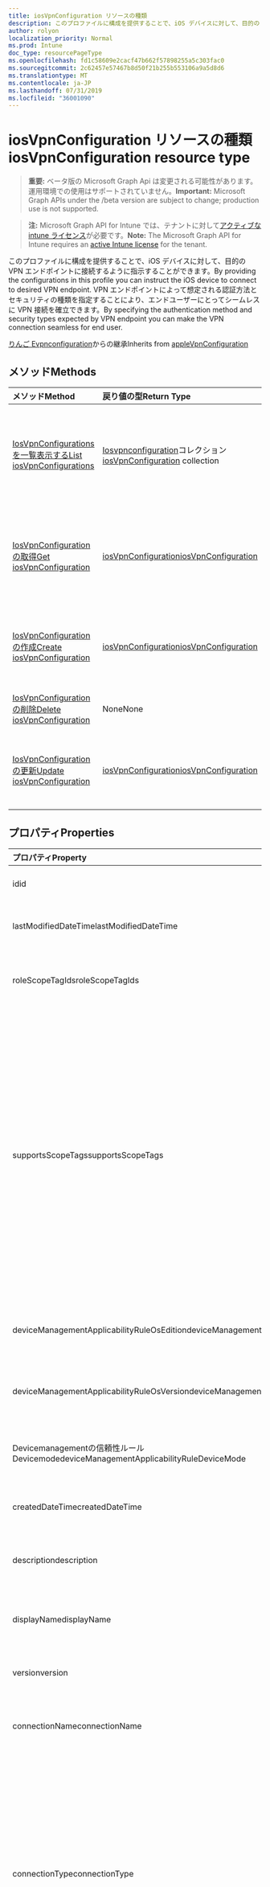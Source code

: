 ```yaml
---
title: iosVpnConfiguration リソースの種類
description: このプロファイルに構成を提供することで、iOS デバイスに対して、目的の VPN エンドポイントに接続するように指示することができます。 VPN エンドポイントによって想定される認証方法とセキュリティの種類を指定することにより、エンドユーザーにとってシームレスに VPN 接続を確立できます。
author: rolyon
localization_priority: Normal
ms.prod: Intune
doc_type: resourcePageType
ms.openlocfilehash: fd1c58609e2cacf47b662f57898255a5c303fac0
ms.sourcegitcommit: 2c62457e57467b8d50f21b255b553106a9a5d8d6
ms.translationtype: MT
ms.contentlocale: ja-JP
ms.lasthandoff: 07/31/2019
ms.locfileid: "36001090"
---
```

# <a name="iosvpnconfiguration-resource-type"></a><span data-ttu-id="77fd0-104">iosVpnConfiguration リソースの種類</span><span class="sxs-lookup"><span data-stu-id="77fd0-104">iosVpnConfiguration resource type</span></span>

> <span data-ttu-id="77fd0-105">**重要:** ベータ版の Microsoft Graph Api は変更される可能性があります。運用環境での使用はサポートされていません。</span><span class="sxs-lookup"><span data-stu-id="77fd0-105">**Important:** Microsoft Graph APIs under the /beta version are subject to change; production use is not supported.</span></span>

> <span data-ttu-id="77fd0-106">**注:** Microsoft Graph API for Intune では、テナントに対して[アクティブな intune ライセンス](https://go.microsoft.com/fwlink/?linkid=839381)が必要です。</span><span class="sxs-lookup"><span data-stu-id="77fd0-106">**Note:** The Microsoft Graph API for Intune requires an [active Intune license](https://go.microsoft.com/fwlink/?linkid=839381) for the tenant.</span></span>

<span data-ttu-id="77fd0-107">このプロファイルに構成を提供することで、iOS デバイスに対して、目的の VPN エンドポイントに接続するように指示することができます。</span><span class="sxs-lookup"><span data-stu-id="77fd0-107">By providing the configurations in this profile you can instruct the iOS device to connect to desired VPN endpoint.</span></span> <span data-ttu-id="77fd0-108">VPN エンドポイントによって想定される認証方法とセキュリティの種類を指定することにより、エンドユーザーにとってシームレスに VPN 接続を確立できます。</span><span class="sxs-lookup"><span data-stu-id="77fd0-108">By specifying the authentication method and security types expected by VPN endpoint you can make the VPN connection seamless for end user.</span></span>


<span data-ttu-id="77fd0-109">[りんご Evpnconfiguration](../resources/intune-deviceconfig-applevpnconfiguration.md)からの継承</span><span class="sxs-lookup"><span data-stu-id="77fd0-109">Inherits from [appleVpnConfiguration](../resources/intune-deviceconfig-applevpnconfiguration.md)</span></span>

## <a name="methods"></a><span data-ttu-id="77fd0-110">メソッド</span><span class="sxs-lookup"><span data-stu-id="77fd0-110">Methods</span></span>
|<span data-ttu-id="77fd0-111">メソッド</span><span class="sxs-lookup"><span data-stu-id="77fd0-111">Method</span></span>|<span data-ttu-id="77fd0-112">戻り値の型</span><span class="sxs-lookup"><span data-stu-id="77fd0-112">Return Type</span></span>|<span data-ttu-id="77fd0-113">説明</span><span class="sxs-lookup"><span data-stu-id="77fd0-113">Description</span></span>|
|:---|:---|:---|
|[<span data-ttu-id="77fd0-114">IosVpnConfigurations を一覧表示する</span><span class="sxs-lookup"><span data-stu-id="77fd0-114">List iosVpnConfigurations</span></span>](../api/intune-deviceconfig-iosvpnconfiguration-list.md)|<span data-ttu-id="77fd0-115">[Iosvpnconfiguration](../resources/intune-deviceconfig-iosvpnconfiguration.md)コレクション</span><span class="sxs-lookup"><span data-stu-id="77fd0-115">[iosVpnConfiguration](../resources/intune-deviceconfig-iosvpnconfiguration.md) collection</span></span>|<span data-ttu-id="77fd0-116">[Iosvpnconfiguration](../resources/intune-deviceconfig-iosvpnconfiguration.md)オブジェクトのプロパティとリレーションシップをリストします。</span><span class="sxs-lookup"><span data-stu-id="77fd0-116">List properties and relationships of the [iosVpnConfiguration](../resources/intune-deviceconfig-iosvpnconfiguration.md) objects.</span></span>|
|[<span data-ttu-id="77fd0-117">IosVpnConfiguration の取得</span><span class="sxs-lookup"><span data-stu-id="77fd0-117">Get iosVpnConfiguration</span></span>](../api/intune-deviceconfig-iosvpnconfiguration-get.md)|[<span data-ttu-id="77fd0-118">iosVpnConfiguration</span><span class="sxs-lookup"><span data-stu-id="77fd0-118">iosVpnConfiguration</span></span>](../resources/intune-deviceconfig-iosvpnconfiguration.md)|<span data-ttu-id="77fd0-119">[Iosvpnconfiguration](../resources/intune-deviceconfig-iosvpnconfiguration.md)オブジェクトのプロパティとリレーションシップを読み取ります。</span><span class="sxs-lookup"><span data-stu-id="77fd0-119">Read properties and relationships of the [iosVpnConfiguration](../resources/intune-deviceconfig-iosvpnconfiguration.md) object.</span></span>|
|[<span data-ttu-id="77fd0-120">IosVpnConfiguration の作成</span><span class="sxs-lookup"><span data-stu-id="77fd0-120">Create iosVpnConfiguration</span></span>](../api/intune-deviceconfig-iosvpnconfiguration-create.md)|[<span data-ttu-id="77fd0-121">iosVpnConfiguration</span><span class="sxs-lookup"><span data-stu-id="77fd0-121">iosVpnConfiguration</span></span>](../resources/intune-deviceconfig-iosvpnconfiguration.md)|<span data-ttu-id="77fd0-122">新しい[Iosvpnconfiguration](../resources/intune-deviceconfig-iosvpnconfiguration.md)オブジェクトを作成します。</span><span class="sxs-lookup"><span data-stu-id="77fd0-122">Create a new [iosVpnConfiguration](../resources/intune-deviceconfig-iosvpnconfiguration.md) object.</span></span>|
|[<span data-ttu-id="77fd0-123">IosVpnConfiguration の削除</span><span class="sxs-lookup"><span data-stu-id="77fd0-123">Delete iosVpnConfiguration</span></span>](../api/intune-deviceconfig-iosvpnconfiguration-delete.md)|<span data-ttu-id="77fd0-124">None</span><span class="sxs-lookup"><span data-stu-id="77fd0-124">None</span></span>|<span data-ttu-id="77fd0-125">[Iosvpnconfiguration](../resources/intune-deviceconfig-iosvpnconfiguration.md)を削除します。</span><span class="sxs-lookup"><span data-stu-id="77fd0-125">Deletes a [iosVpnConfiguration](../resources/intune-deviceconfig-iosvpnconfiguration.md).</span></span>|
|[<span data-ttu-id="77fd0-126">IosVpnConfiguration の更新</span><span class="sxs-lookup"><span data-stu-id="77fd0-126">Update iosVpnConfiguration</span></span>](../api/intune-deviceconfig-iosvpnconfiguration-update.md)|[<span data-ttu-id="77fd0-127">iosVpnConfiguration</span><span class="sxs-lookup"><span data-stu-id="77fd0-127">iosVpnConfiguration</span></span>](../resources/intune-deviceconfig-iosvpnconfiguration.md)|<span data-ttu-id="77fd0-128">[Iosvpnconfiguration](../resources/intune-deviceconfig-iosvpnconfiguration.md)オブジェクトのプロパティを更新します。</span><span class="sxs-lookup"><span data-stu-id="77fd0-128">Update the properties of a [iosVpnConfiguration](../resources/intune-deviceconfig-iosvpnconfiguration.md) object.</span></span>|

## <a name="properties"></a><span data-ttu-id="77fd0-129">プロパティ</span><span class="sxs-lookup"><span data-stu-id="77fd0-129">Properties</span></span>
|<span data-ttu-id="77fd0-130">プロパティ</span><span class="sxs-lookup"><span data-stu-id="77fd0-130">Property</span></span>|<span data-ttu-id="77fd0-131">型</span><span class="sxs-lookup"><span data-stu-id="77fd0-131">Type</span></span>|<span data-ttu-id="77fd0-132">説明</span><span class="sxs-lookup"><span data-stu-id="77fd0-132">Description</span></span>|
|:---|:---|:---|
|<span data-ttu-id="77fd0-133">id</span><span class="sxs-lookup"><span data-stu-id="77fd0-133">id</span></span>|<span data-ttu-id="77fd0-134">文字列</span><span class="sxs-lookup"><span data-stu-id="77fd0-134">String</span></span>|<span data-ttu-id="77fd0-135">エンティティのキー。</span><span class="sxs-lookup"><span data-stu-id="77fd0-135">Key of the entity.</span></span> <span data-ttu-id="77fd0-136">[deviceConfiguration](../resources/intune-deviceconfig-deviceconfiguration.md) から継承します</span><span class="sxs-lookup"><span data-stu-id="77fd0-136">Inherited from [deviceConfiguration](../resources/intune-deviceconfig-deviceconfiguration.md)</span></span>|
|<span data-ttu-id="77fd0-137">lastModifiedDateTime</span><span class="sxs-lookup"><span data-stu-id="77fd0-137">lastModifiedDateTime</span></span>|<span data-ttu-id="77fd0-138">DateTimeOffset</span><span class="sxs-lookup"><span data-stu-id="77fd0-138">DateTimeOffset</span></span>|<span data-ttu-id="77fd0-139">オブジェクトの最終更新の DateTime。</span><span class="sxs-lookup"><span data-stu-id="77fd0-139">DateTime the object was last modified.</span></span> <span data-ttu-id="77fd0-140">[deviceConfiguration](../resources/intune-deviceconfig-deviceconfiguration.md) から継承します</span><span class="sxs-lookup"><span data-stu-id="77fd0-140">Inherited from [deviceConfiguration](../resources/intune-deviceconfig-deviceconfiguration.md)</span></span>|
|<span data-ttu-id="77fd0-141">roleScopeTagIds</span><span class="sxs-lookup"><span data-stu-id="77fd0-141">roleScopeTagIds</span></span>|<span data-ttu-id="77fd0-142">文字列コレクション</span><span class="sxs-lookup"><span data-stu-id="77fd0-142">String collection</span></span>|<span data-ttu-id="77fd0-143">このエンティティインスタンスの範囲タグのリスト。</span><span class="sxs-lookup"><span data-stu-id="77fd0-143">List of Scope Tags for this Entity instance.</span></span> <span data-ttu-id="77fd0-144">[deviceConfiguration](../resources/intune-deviceconfig-deviceconfiguration.md) から継承します</span><span class="sxs-lookup"><span data-stu-id="77fd0-144">Inherited from [deviceConfiguration](../resources/intune-deviceconfig-deviceconfiguration.md)</span></span>|
|<span data-ttu-id="77fd0-145">supportsScopeTags</span><span class="sxs-lookup"><span data-stu-id="77fd0-145">supportsScopeTags</span></span>|<span data-ttu-id="77fd0-146">Boolean</span><span class="sxs-lookup"><span data-stu-id="77fd0-146">Boolean</span></span>|<span data-ttu-id="77fd0-147">基になるデバイス構成がスコープタグの割り当てをサポートしているかどうかを示します。</span><span class="sxs-lookup"><span data-stu-id="77fd0-147">Indicates whether or not the underlying Device Configuration supports the assignment of scope tags.</span></span> <span data-ttu-id="77fd0-148">この値が false である場合、ScopeTags プロパティへの割り当ては許可されません。エンティティは、スコープを持つユーザーには表示されません。</span><span class="sxs-lookup"><span data-stu-id="77fd0-148">Assigning to the ScopeTags property is not allowed when this value is false and entities will not be visible to scoped users.</span></span> <span data-ttu-id="77fd0-149">これは Silverlight で作成された従来のポリシーに対して実行され、Azure ポータルでポリシーを削除して再作成することによって解決できます。</span><span class="sxs-lookup"><span data-stu-id="77fd0-149">This occurs for Legacy policies created in Silverlight and can be resolved by deleting and recreating the policy in the Azure Portal.</span></span> <span data-ttu-id="77fd0-150">このプロパティに値を設定するには、 SetExtrusionDirection メソッドを適用します。</span><span class="sxs-lookup"><span data-stu-id="77fd0-150">This property is read-only.</span></span> <span data-ttu-id="77fd0-151">[deviceConfiguration](../resources/intune-deviceconfig-deviceconfiguration.md) から継承します</span><span class="sxs-lookup"><span data-stu-id="77fd0-151">Inherited from [deviceConfiguration](../resources/intune-deviceconfig-deviceconfiguration.md)</span></span>|
|<span data-ttu-id="77fd0-152">deviceManagementApplicabilityRuleOsEdition</span><span class="sxs-lookup"><span data-stu-id="77fd0-152">deviceManagementApplicabilityRuleOsEdition</span></span>|[<span data-ttu-id="77fd0-153">deviceManagementApplicabilityRuleOsEdition</span><span class="sxs-lookup"><span data-stu-id="77fd0-153">deviceManagementApplicabilityRuleOsEdition</span></span>](../resources/intune-deviceconfig-devicemanagementapplicabilityruleosedition.md)|<span data-ttu-id="77fd0-154">このポリシーの OS エディションの適用。</span><span class="sxs-lookup"><span data-stu-id="77fd0-154">The OS edition applicability for this Policy.</span></span> <span data-ttu-id="77fd0-155">[deviceConfiguration](../resources/intune-deviceconfig-deviceconfiguration.md) から継承します</span><span class="sxs-lookup"><span data-stu-id="77fd0-155">Inherited from [deviceConfiguration](../resources/intune-deviceconfig-deviceconfiguration.md)</span></span>|
|<span data-ttu-id="77fd0-156">deviceManagementApplicabilityRuleOsVersion</span><span class="sxs-lookup"><span data-stu-id="77fd0-156">deviceManagementApplicabilityRuleOsVersion</span></span>|[<span data-ttu-id="77fd0-157">deviceManagementApplicabilityRuleOsVersion</span><span class="sxs-lookup"><span data-stu-id="77fd0-157">deviceManagementApplicabilityRuleOsVersion</span></span>](../resources/intune-deviceconfig-devicemanagementapplicabilityruleosversion.md)|<span data-ttu-id="77fd0-158">このポリシーの OS バージョン適用ルール。</span><span class="sxs-lookup"><span data-stu-id="77fd0-158">The OS version applicability rule for this Policy.</span></span> <span data-ttu-id="77fd0-159">[deviceConfiguration](../resources/intune-deviceconfig-deviceconfiguration.md) から継承します</span><span class="sxs-lookup"><span data-stu-id="77fd0-159">Inherited from [deviceConfiguration](../resources/intune-deviceconfig-deviceconfiguration.md)</span></span>|
|<span data-ttu-id="77fd0-160">Devicemanagementの信頼性ルール Devicemode</span><span class="sxs-lookup"><span data-stu-id="77fd0-160">deviceManagementApplicabilityRuleDeviceMode</span></span>|[<span data-ttu-id="77fd0-161">Devicemanagementの信頼性ルール Devicemode</span><span class="sxs-lookup"><span data-stu-id="77fd0-161">deviceManagementApplicabilityRuleDeviceMode</span></span>](../resources/intune-deviceconfig-devicemanagementapplicabilityruledevicemode.md)|<span data-ttu-id="77fd0-162">このポリシーのデバイスモード適用ルール。</span><span class="sxs-lookup"><span data-stu-id="77fd0-162">The device mode applicability rule for this Policy.</span></span> <span data-ttu-id="77fd0-163">[deviceConfiguration](../resources/intune-deviceconfig-deviceconfiguration.md) から継承します</span><span class="sxs-lookup"><span data-stu-id="77fd0-163">Inherited from [deviceConfiguration](../resources/intune-deviceconfig-deviceconfiguration.md)</span></span>|
|<span data-ttu-id="77fd0-164">createdDateTime</span><span class="sxs-lookup"><span data-stu-id="77fd0-164">createdDateTime</span></span>|<span data-ttu-id="77fd0-165">DateTimeOffset</span><span class="sxs-lookup"><span data-stu-id="77fd0-165">DateTimeOffset</span></span>|<span data-ttu-id="77fd0-166">オブジェクトが作成された DateTime。</span><span class="sxs-lookup"><span data-stu-id="77fd0-166">DateTime the object was created.</span></span> <span data-ttu-id="77fd0-167">[deviceConfiguration](../resources/intune-deviceconfig-deviceconfiguration.md) から継承します</span><span class="sxs-lookup"><span data-stu-id="77fd0-167">Inherited from [deviceConfiguration](../resources/intune-deviceconfig-deviceconfiguration.md)</span></span>|
|<span data-ttu-id="77fd0-168">description</span><span class="sxs-lookup"><span data-stu-id="77fd0-168">description</span></span>|<span data-ttu-id="77fd0-169">String</span><span class="sxs-lookup"><span data-stu-id="77fd0-169">String</span></span>|<span data-ttu-id="77fd0-170">管理者が指定した、デバイス構成についての説明。</span><span class="sxs-lookup"><span data-stu-id="77fd0-170">Admin provided description of the Device Configuration.</span></span> <span data-ttu-id="77fd0-171">[deviceConfiguration](../resources/intune-deviceconfig-deviceconfiguration.md) から継承します</span><span class="sxs-lookup"><span data-stu-id="77fd0-171">Inherited from [deviceConfiguration](../resources/intune-deviceconfig-deviceconfiguration.md)</span></span>|
|<span data-ttu-id="77fd0-172">displayName</span><span class="sxs-lookup"><span data-stu-id="77fd0-172">displayName</span></span>|<span data-ttu-id="77fd0-173">String</span><span class="sxs-lookup"><span data-stu-id="77fd0-173">String</span></span>|<span data-ttu-id="77fd0-174">管理者が指定した、デバイス構成の名前。</span><span class="sxs-lookup"><span data-stu-id="77fd0-174">Admin provided name of the device configuration.</span></span> <span data-ttu-id="77fd0-175">[deviceConfiguration](../resources/intune-deviceconfig-deviceconfiguration.md) から継承します</span><span class="sxs-lookup"><span data-stu-id="77fd0-175">Inherited from [deviceConfiguration](../resources/intune-deviceconfig-deviceconfiguration.md)</span></span>|
|<span data-ttu-id="77fd0-176">version</span><span class="sxs-lookup"><span data-stu-id="77fd0-176">version</span></span>|<span data-ttu-id="77fd0-177">Int32</span><span class="sxs-lookup"><span data-stu-id="77fd0-177">Int32</span></span>|<span data-ttu-id="77fd0-178">デバイス構成のバージョン。</span><span class="sxs-lookup"><span data-stu-id="77fd0-178">Version of the device configuration.</span></span> <span data-ttu-id="77fd0-179">[deviceConfiguration](../resources/intune-deviceconfig-deviceconfiguration.md) から継承します</span><span class="sxs-lookup"><span data-stu-id="77fd0-179">Inherited from [deviceConfiguration](../resources/intune-deviceconfig-deviceconfiguration.md)</span></span>|
|<span data-ttu-id="77fd0-180">connectionName</span><span class="sxs-lookup"><span data-stu-id="77fd0-180">connectionName</span></span>|<span data-ttu-id="77fd0-181">String</span><span class="sxs-lookup"><span data-stu-id="77fd0-181">String</span></span>|<span data-ttu-id="77fd0-182">ユーザーに表示される接続名。</span><span class="sxs-lookup"><span data-stu-id="77fd0-182">Connection name displayed to the user.</span></span> <span data-ttu-id="77fd0-183">[りんご Evpnconfiguration](../resources/intune-deviceconfig-applevpnconfiguration.md)からの継承</span><span class="sxs-lookup"><span data-stu-id="77fd0-183">Inherited from [appleVpnConfiguration](../resources/intune-deviceconfig-applevpnconfiguration.md)</span></span>|
|<span data-ttu-id="77fd0-184">connectionType</span><span class="sxs-lookup"><span data-stu-id="77fd0-184">connectionType</span></span>|[<span data-ttu-id="77fd0-185">appleVpnConnectionType</span><span class="sxs-lookup"><span data-stu-id="77fd0-185">appleVpnConnectionType</span></span>](../resources/intune-deviceconfig-applevpnconnectiontype.md)|<span data-ttu-id="77fd0-186">接続の種類。</span><span class="sxs-lookup"><span data-stu-id="77fd0-186">Connection type.</span></span> <span data-ttu-id="77fd0-187">[[りんご Evpnconfiguration](../resources/intune-deviceconfig-applevpnconfiguration.md)から継承します。</span><span class="sxs-lookup"><span data-stu-id="77fd0-187">Inherited from [appleVpnConfiguration](../resources/intune-deviceconfig-applevpnconfiguration.md).</span></span> <span data-ttu-id="77fd0-188">可能な値は`ciscoAnyConnect`、 `pulseSecure`、 `f5EdgeClient` `dellSonicWallMobileConnect` `checkPointCapsuleVpn` `customVpn` `ciscoIPSec` `citrix` `ciscoAnyConnectV2` `ikEv2`、、 `paloAltoGlobalProtect`、、、、、、、、、、、、です。 `zscalerPrivateAccess` `f5Access2018` `citrixSso` `paloAltoGlobalProtectV2`</span><span class="sxs-lookup"><span data-stu-id="77fd0-188">Possible values are: `ciscoAnyConnect`, `pulseSecure`, `f5EdgeClient`, `dellSonicWallMobileConnect`, `checkPointCapsuleVpn`, `customVpn`, `ciscoIPSec`, `citrix`, `ciscoAnyConnectV2`, `paloAltoGlobalProtect`, `zscalerPrivateAccess`, `f5Access2018`, `citrixSso`, `paloAltoGlobalProtectV2`, `ikEv2`.</span></span>|
|<span data-ttu-id="77fd0-189">loginGroupOrDomain</span><span class="sxs-lookup"><span data-stu-id="77fd0-189">loginGroupOrDomain</span></span>|<span data-ttu-id="77fd0-190">String</span><span class="sxs-lookup"><span data-stu-id="77fd0-190">String</span></span>|<span data-ttu-id="77fd0-191">接続の種類が Dell SonicWALL Mobile Connection に設定されている場合のログイングループまたはドメイン。</span><span class="sxs-lookup"><span data-stu-id="77fd0-191">Login group or domain when connection type is set to Dell SonicWALL Mobile Connection.</span></span> <span data-ttu-id="77fd0-192">[りんご Evpnconfiguration](../resources/intune-deviceconfig-applevpnconfiguration.md)からの継承</span><span class="sxs-lookup"><span data-stu-id="77fd0-192">Inherited from [appleVpnConfiguration](../resources/intune-deviceconfig-applevpnconfiguration.md)</span></span>|
|<span data-ttu-id="77fd0-193">role</span><span class="sxs-lookup"><span data-stu-id="77fd0-193">role</span></span>|<span data-ttu-id="77fd0-194">String</span><span class="sxs-lookup"><span data-stu-id="77fd0-194">String</span></span>|<span data-ttu-id="77fd0-195">接続の種類がパルス Secure に設定されている場合の役割。</span><span class="sxs-lookup"><span data-stu-id="77fd0-195">Role when connection type is set to Pulse Secure.</span></span> <span data-ttu-id="77fd0-196">[りんご Evpnconfiguration](../resources/intune-deviceconfig-applevpnconfiguration.md)からの継承</span><span class="sxs-lookup"><span data-stu-id="77fd0-196">Inherited from [appleVpnConfiguration](../resources/intune-deviceconfig-applevpnconfiguration.md)</span></span>|
|<span data-ttu-id="77fd0-197">領域</span><span class="sxs-lookup"><span data-stu-id="77fd0-197">realm</span></span>|<span data-ttu-id="77fd0-198">String</span><span class="sxs-lookup"><span data-stu-id="77fd0-198">String</span></span>|<span data-ttu-id="77fd0-199">接続の種類がパルス Secure に設定されている場合の領域。</span><span class="sxs-lookup"><span data-stu-id="77fd0-199">Realm when connection type is set to Pulse Secure.</span></span> <span data-ttu-id="77fd0-200">[りんご Evpnconfiguration](../resources/intune-deviceconfig-applevpnconfiguration.md)からの継承</span><span class="sxs-lookup"><span data-stu-id="77fd0-200">Inherited from [appleVpnConfiguration](../resources/intune-deviceconfig-applevpnconfiguration.md)</span></span>|
|<span data-ttu-id="77fd0-201">server</span><span class="sxs-lookup"><span data-stu-id="77fd0-201">server</span></span>|[<span data-ttu-id="77fd0-202">vpnServer</span><span class="sxs-lookup"><span data-stu-id="77fd0-202">vpnServer</span></span>](../resources/intune-deviceconfig-vpnserver.md)|<span data-ttu-id="77fd0-203">ネットワーク上の VPN サーバー。</span><span class="sxs-lookup"><span data-stu-id="77fd0-203">VPN Server on the network.</span></span> <span data-ttu-id="77fd0-204">エンドユーザーがこのネットワークの場所にアクセスできることを確認します。</span><span class="sxs-lookup"><span data-stu-id="77fd0-204">Make sure end users can access this network location.</span></span> <span data-ttu-id="77fd0-205">[りんご Evpnconfiguration](../resources/intune-deviceconfig-applevpnconfiguration.md)からの継承</span><span class="sxs-lookup"><span data-stu-id="77fd0-205">Inherited from [appleVpnConfiguration](../resources/intune-deviceconfig-applevpnconfiguration.md)</span></span>|
|<span data-ttu-id="77fd0-206">識別子</span><span class="sxs-lookup"><span data-stu-id="77fd0-206">identifier</span></span>|<span data-ttu-id="77fd0-207">String</span><span class="sxs-lookup"><span data-stu-id="77fd0-207">String</span></span>|<span data-ttu-id="77fd0-208">接続の種類がカスタム VPN に設定されている場合に、VPN ベンダーによって提供される識別子。</span><span class="sxs-lookup"><span data-stu-id="77fd0-208">Identifier provided by VPN vendor when connection type is set to Custom VPN.</span></span> <span data-ttu-id="77fd0-209">例: Cisco AnyConnect は、[りんご Evpnconfiguration](../resources/intune-deviceconfig-applevpnconfiguration.md)から継承したフォームの識別子を使用しています。</span><span class="sxs-lookup"><span data-stu-id="77fd0-209">For example: Cisco AnyConnect uses an identifier of the form com.cisco.anyconnect.applevpn.plugin Inherited from [appleVpnConfiguration](../resources/intune-deviceconfig-applevpnconfiguration.md)</span></span>|
|<span data-ttu-id="77fd0-210">customData</span><span class="sxs-lookup"><span data-stu-id="77fd0-210">customData</span></span>|<span data-ttu-id="77fd0-211">[keyvalue](../resources/intune-deviceconfig-keyvalue.md) コレクション</span><span class="sxs-lookup"><span data-stu-id="77fd0-211">[keyValue](../resources/intune-deviceconfig-keyvalue.md) collection</span></span>|<span data-ttu-id="77fd0-212">カスタムデータ接続の種類がカスタム VPN に設定されている場合。</span><span class="sxs-lookup"><span data-stu-id="77fd0-212">Custom data when connection type is set to Custom VPN.</span></span> <span data-ttu-id="77fd0-213">このフィールドを使用して、Intune によってサポートされていないが、VPN ソリューションで利用可能な機能を有効にします。</span><span class="sxs-lookup"><span data-stu-id="77fd0-213">Use this field to enable functionality not supported by Intune, but available in your VPN solution.</span></span> <span data-ttu-id="77fd0-214">これらのキーと値のペアを追加する方法については、VPN ベンダーに問い合わせてください。</span><span class="sxs-lookup"><span data-stu-id="77fd0-214">Contact your VPN vendor to learn how to add these key/value pairs.</span></span> <span data-ttu-id="77fd0-215">このコレクションには、最大25個の要素を含めることができます。</span><span class="sxs-lookup"><span data-stu-id="77fd0-215">This collection can contain a maximum of 25 elements.</span></span> <span data-ttu-id="77fd0-216">[りんご Evpnconfiguration](../resources/intune-deviceconfig-applevpnconfiguration.md)からの継承</span><span class="sxs-lookup"><span data-stu-id="77fd0-216">Inherited from [appleVpnConfiguration](../resources/intune-deviceconfig-applevpnconfiguration.md)</span></span>|
|<span data-ttu-id="77fd0-217">customKeyValueData</span><span class="sxs-lookup"><span data-stu-id="77fd0-217">customKeyValueData</span></span>|<span data-ttu-id="77fd0-218">[keyValuePair](../resources/intune-shared-keyvaluepair.md) コレクション</span><span class="sxs-lookup"><span data-stu-id="77fd0-218">[keyValuePair](../resources/intune-shared-keyvaluepair.md) collection</span></span>|<span data-ttu-id="77fd0-219">カスタムデータ接続の種類がカスタム VPN に設定されている場合。</span><span class="sxs-lookup"><span data-stu-id="77fd0-219">Custom data when connection type is set to Custom VPN.</span></span> <span data-ttu-id="77fd0-220">このフィールドを使用して、Intune によってサポートされていないが、VPN ソリューションで利用可能な機能を有効にします。</span><span class="sxs-lookup"><span data-stu-id="77fd0-220">Use this field to enable functionality not supported by Intune, but available in your VPN solution.</span></span> <span data-ttu-id="77fd0-221">これらのキーと値のペアを追加する方法については、VPN ベンダーに問い合わせてください。</span><span class="sxs-lookup"><span data-stu-id="77fd0-221">Contact your VPN vendor to learn how to add these key/value pairs.</span></span> <span data-ttu-id="77fd0-222">このコレクションには、最大25個の要素を含めることができます。</span><span class="sxs-lookup"><span data-stu-id="77fd0-222">This collection can contain a maximum of 25 elements.</span></span> <span data-ttu-id="77fd0-223">[りんご Evpnconfiguration](../resources/intune-deviceconfig-applevpnconfiguration.md)からの継承</span><span class="sxs-lookup"><span data-stu-id="77fd0-223">Inherited from [appleVpnConfiguration](../resources/intune-deviceconfig-applevpnconfiguration.md)</span></span>|
|<span data-ttu-id="77fd0-224">enableSplitTunneling</span><span class="sxs-lookup"><span data-stu-id="77fd0-224">enableSplitTunneling</span></span>|<span data-ttu-id="77fd0-225">Boolean</span><span class="sxs-lookup"><span data-stu-id="77fd0-225">Boolean</span></span>|<span data-ttu-id="77fd0-226">すべてのネットワークトラフィックを VPN 経由で送信します。</span><span class="sxs-lookup"><span data-stu-id="77fd0-226">Send all network traffic through VPN.</span></span> <span data-ttu-id="77fd0-227">[りんご Evpnconfiguration](../resources/intune-deviceconfig-applevpnconfiguration.md)からの継承</span><span class="sxs-lookup"><span data-stu-id="77fd0-227">Inherited from [appleVpnConfiguration](../resources/intune-deviceconfig-applevpnconfiguration.md)</span></span>|
|<span data-ttu-id="77fd0-228">authenticationMethod</span><span class="sxs-lookup"><span data-stu-id="77fd0-228">authenticationMethod</span></span>|[<span data-ttu-id="77fd0-229">vpnAuthenticationMethod</span><span class="sxs-lookup"><span data-stu-id="77fd0-229">vpnAuthenticationMethod</span></span>](../resources/intune-deviceconfig-vpnauthenticationmethod.md)|<span data-ttu-id="77fd0-230">この VPN 接続の認証方法。</span><span class="sxs-lookup"><span data-stu-id="77fd0-230">Authentication method for this VPN connection.</span></span> <span data-ttu-id="77fd0-231">[[りんご Evpnconfiguration](../resources/intune-deviceconfig-applevpnconfiguration.md)から継承します。</span><span class="sxs-lookup"><span data-stu-id="77fd0-231">Inherited from [appleVpnConfiguration](../resources/intune-deviceconfig-applevpnconfiguration.md).</span></span> <span data-ttu-id="77fd0-232">使用可能な値は、`certificate`、`usernameAndPassword`、`sharedSecret`、`derivedCredential` です。</span><span class="sxs-lookup"><span data-stu-id="77fd0-232">Possible values are: `certificate`, `usernameAndPassword`, `sharedSecret`, `derivedCredential`.</span></span>|
|<span data-ttu-id="77fd0-233">enablePerApp</span><span class="sxs-lookup"><span data-stu-id="77fd0-233">enablePerApp</span></span>|<span data-ttu-id="77fd0-234">Boolean</span><span class="sxs-lookup"><span data-stu-id="77fd0-234">Boolean</span></span>|<span data-ttu-id="77fd0-235">この値を true に設定すると、エンドユーザーの iOS デバイス上でこの VPN 接続をトリガーできるアプリに後で関連付けることができるアプリごとの VPN ペイロードが作成されます。</span><span class="sxs-lookup"><span data-stu-id="77fd0-235">Setting this to true creates Per-App VPN payload which can later be associated with Apps that can trigger this VPN conneciton on the end user's iOS device.</span></span> <span data-ttu-id="77fd0-236">[りんご Evpnconfiguration](../resources/intune-deviceconfig-applevpnconfiguration.md)からの継承</span><span class="sxs-lookup"><span data-stu-id="77fd0-236">Inherited from [appleVpnConfiguration](../resources/intune-deviceconfig-applevpnconfiguration.md)</span></span>|
|<span data-ttu-id="77fd0-237">Saf Aridomains</span><span class="sxs-lookup"><span data-stu-id="77fd0-237">safariDomains</span></span>|<span data-ttu-id="77fd0-238">文字列コレクション</span><span class="sxs-lookup"><span data-stu-id="77fd0-238">String collection</span></span>|<span data-ttu-id="77fd0-239">この VPN がアプリごとの設定が有効になっている場合の Safari ドメイン</span><span class="sxs-lookup"><span data-stu-id="77fd0-239">Safari domains when this VPN per App setting is enabled.</span></span> <span data-ttu-id="77fd0-240">この VPN に関連付けられているアプリに加えて、ここで指定した Safari ドメインもこの VPN 接続をトリガーすることができます。</span><span class="sxs-lookup"><span data-stu-id="77fd0-240">In addition to the apps associated with this VPN, Safari domains specified here will also be able to trigger this VPN connection.</span></span> <span data-ttu-id="77fd0-241">[りんご Evpnconfiguration](../resources/intune-deviceconfig-applevpnconfiguration.md)からの継承</span><span class="sxs-lookup"><span data-stu-id="77fd0-241">Inherited from [appleVpnConfiguration](../resources/intune-deviceconfig-applevpnconfiguration.md)</span></span>|
|<span data-ttu-id="77fd0-242">onDemandRules</span><span class="sxs-lookup"><span data-stu-id="77fd0-242">onDemandRules</span></span>|<span data-ttu-id="77fd0-243">[vpnOnDemandRule](../resources/intune-deviceconfig-vpnondemandrule.md)コレクション</span><span class="sxs-lookup"><span data-stu-id="77fd0-243">[vpnOnDemandRule](../resources/intune-deviceconfig-vpnondemandrule.md) collection</span></span>|<span data-ttu-id="77fd0-244">オンデマンドルール。</span><span class="sxs-lookup"><span data-stu-id="77fd0-244">On-Demand Rules.</span></span> <span data-ttu-id="77fd0-245">このコレクションには、最大で 500 個の要素を含めることができます。</span><span class="sxs-lookup"><span data-stu-id="77fd0-245">This collection can contain a maximum of 500 elements.</span></span> <span data-ttu-id="77fd0-246">[りんご Evpnconfiguration](../resources/intune-deviceconfig-applevpnconfiguration.md)からの継承</span><span class="sxs-lookup"><span data-stu-id="77fd0-246">Inherited from [appleVpnConfiguration](../resources/intune-deviceconfig-applevpnconfiguration.md)</span></span>|
|<span data-ttu-id="77fd0-247">proxyServer</span><span class="sxs-lookup"><span data-stu-id="77fd0-247">proxyServer</span></span>|[<span data-ttu-id="77fd0-248">vpnProxyServer</span><span class="sxs-lookup"><span data-stu-id="77fd0-248">vpnProxyServer</span></span>](../resources/intune-deviceconfig-vpnproxyserver.md)|<span data-ttu-id="77fd0-249">プロキシサーバー。</span><span class="sxs-lookup"><span data-stu-id="77fd0-249">Proxy Server.</span></span> <span data-ttu-id="77fd0-250">[りんご Evpnconfiguration](../resources/intune-deviceconfig-applevpnconfiguration.md)からの継承</span><span class="sxs-lookup"><span data-stu-id="77fd0-250">Inherited from [appleVpnConfiguration](../resources/intune-deviceconfig-applevpnconfiguration.md)</span></span>|
|<span data-ttu-id="77fd0-251">optInToDeviceIdSharing</span><span class="sxs-lookup"><span data-stu-id="77fd0-251">optInToDeviceIdSharing</span></span>|<span data-ttu-id="77fd0-252">Boolean</span><span class="sxs-lookup"><span data-stu-id="77fd0-252">Boolean</span></span>|<span data-ttu-id="77fd0-253">ネットワークアクセス制御の検証時に使用するために、デバイスの Id をサードパーティの vpn クライアントに共有するオプトイン。</span><span class="sxs-lookup"><span data-stu-id="77fd0-253">Opt-In to sharing the device's Id to third-party vpn clients for use during network access control validation.</span></span> <span data-ttu-id="77fd0-254">[りんご Evpnconfiguration](../resources/intune-deviceconfig-applevpnconfiguration.md)からの継承</span><span class="sxs-lookup"><span data-stu-id="77fd0-254">Inherited from [appleVpnConfiguration](../resources/intune-deviceconfig-applevpnconfiguration.md)</span></span>|
|<span data-ttu-id="77fd0-255">providerType</span><span class="sxs-lookup"><span data-stu-id="77fd0-255">providerType</span></span>|[<span data-ttu-id="77fd0-256">vpnProviderType</span><span class="sxs-lookup"><span data-stu-id="77fd0-256">vpnProviderType</span></span>](../resources/intune-deviceconfig-vpnprovidertype.md)|<span data-ttu-id="77fd0-257">アプリごとの VPN のプロバイダーの種類。</span><span class="sxs-lookup"><span data-stu-id="77fd0-257">Provider type for per-app VPN.</span></span> <span data-ttu-id="77fd0-258">可能な値は、`notConfigured`、`appProxy`、`packetTunnel` です。</span><span class="sxs-lookup"><span data-stu-id="77fd0-258">Possible values are: `notConfigured`, `appProxy`, `packetTunnel`.</span></span>|
|<span data-ttu-id="77fd0-259">Userdomain に</span><span class="sxs-lookup"><span data-stu-id="77fd0-259">userDomain</span></span>|<span data-ttu-id="77fd0-260">String</span><span class="sxs-lookup"><span data-stu-id="77fd0-260">String</span></span>|<span data-ttu-id="77fd0-261">Zscaler のみ。</span><span class="sxs-lookup"><span data-stu-id="77fd0-261">Zscaler only.</span></span> <span data-ttu-id="77fd0-262">Zscaler アプリでログインフィールドに事前設定するには、静的ドメインを入力します。</span><span class="sxs-lookup"><span data-stu-id="77fd0-262">Enter a static domain to pre-populate the login field with in the Zscaler app.</span></span> <span data-ttu-id="77fd0-263">この指定を省略すると、代わりにユーザーの Azure Active Directory ドメインが使用されます。</span><span class="sxs-lookup"><span data-stu-id="77fd0-263">If this is left empty, the user's Azure Active Directory domain will be used instead.</span></span>|
|<span data-ttu-id="77fd0-264">Cloudname</span><span class="sxs-lookup"><span data-stu-id="77fd0-264">strictEnforcement</span></span>|<span data-ttu-id="77fd0-265">Boolean</span><span class="sxs-lookup"><span data-stu-id="77fd0-265">Boolean</span></span>|<span data-ttu-id="77fd0-266">Zscaler のみ。</span><span class="sxs-lookup"><span data-stu-id="77fd0-266">Zscaler only.</span></span> <span data-ttu-id="77fd0-267">ユーザーが Zscaler アプリにサインインするまでネットワークトラフィックをブロックします。</span><span class="sxs-lookup"><span data-stu-id="77fd0-267">Blocks network traffic until the user signs into Zscaler app.</span></span> <span data-ttu-id="77fd0-268">"True" はトラフィックがブロックされることを意味します。</span><span class="sxs-lookup"><span data-stu-id="77fd0-268">"True" means traffic is blocked.</span></span>|
|<span data-ttu-id="77fd0-269">cloudName</span><span class="sxs-lookup"><span data-stu-id="77fd0-269">cloudName</span></span>|<span data-ttu-id="77fd0-270">String</span><span class="sxs-lookup"><span data-stu-id="77fd0-270">String</span></span>|<span data-ttu-id="77fd0-271">Zscaler のみ。</span><span class="sxs-lookup"><span data-stu-id="77fd0-271">Zscaler only.</span></span> <span data-ttu-id="77fd0-272">ユーザーが割り当てられている Zscaler cloud。</span><span class="sxs-lookup"><span data-stu-id="77fd0-272">Zscaler cloud which the user is assigned to.</span></span>|
|<span data-ttu-id="77fd0-273">excludeList</span><span class="sxs-lookup"><span data-stu-id="77fd0-273">excludeList</span></span>|<span data-ttu-id="77fd0-274">文字列コレクション</span><span class="sxs-lookup"><span data-stu-id="77fd0-274">String collection</span></span>|<span data-ttu-id="77fd0-275">Zscaler のみ。</span><span class="sxs-lookup"><span data-stu-id="77fd0-275">Zscaler only.</span></span> <span data-ttu-id="77fd0-276">Zscaler クラウド経由で送信されないネットワークアドレスのリスト。</span><span class="sxs-lookup"><span data-stu-id="77fd0-276">List of network addresses which are not sent through the Zscaler cloud.</span></span>|

## <a name="relationships"></a><span data-ttu-id="77fd0-277">リレーションシップ</span><span class="sxs-lookup"><span data-stu-id="77fd0-277">Relationships</span></span>
|<span data-ttu-id="77fd0-278">リレーションシップ</span><span class="sxs-lookup"><span data-stu-id="77fd0-278">Relationship</span></span>|<span data-ttu-id="77fd0-279">型</span><span class="sxs-lookup"><span data-stu-id="77fd0-279">Type</span></span>|<span data-ttu-id="77fd0-280">説明</span><span class="sxs-lookup"><span data-stu-id="77fd0-280">Description</span></span>|
|:---|:---|:---|
|<span data-ttu-id="77fd0-281">groupAssignments</span><span class="sxs-lookup"><span data-stu-id="77fd0-281">groupAssignments</span></span>|<span data-ttu-id="77fd0-282">[deviceConfigurationGroupAssignment](../resources/intune-deviceconfig-deviceconfigurationgroupassignment.md)コレクション</span><span class="sxs-lookup"><span data-stu-id="77fd0-282">[deviceConfigurationGroupAssignment](../resources/intune-deviceconfig-deviceconfigurationgroupassignment.md) collection</span></span>|<span data-ttu-id="77fd0-283">デバイスの構成プロファイルのグループ割り当てのリストです。</span><span class="sxs-lookup"><span data-stu-id="77fd0-283">The list of group assignments for the device configuration profile.</span></span> <span data-ttu-id="77fd0-284">[deviceConfiguration](../resources/intune-deviceconfig-deviceconfiguration.md) から継承します</span><span class="sxs-lookup"><span data-stu-id="77fd0-284">Inherited from [deviceConfiguration](../resources/intune-deviceconfig-deviceconfiguration.md)</span></span>|
|<span data-ttu-id="77fd0-285">assignments</span><span class="sxs-lookup"><span data-stu-id="77fd0-285">assignments</span></span>|<span data-ttu-id="77fd0-286">[deviceConfigurationAssignment](../resources/intune-deviceconfig-deviceconfigurationassignment.md) コレクション</span><span class="sxs-lookup"><span data-stu-id="77fd0-286">[deviceConfigurationAssignment](../resources/intune-deviceconfig-deviceconfigurationassignment.md) collection</span></span>|<span data-ttu-id="77fd0-287">デバイスの構成プロファイルの割り当てのリスト。</span><span class="sxs-lookup"><span data-stu-id="77fd0-287">The list of assignments for the device configuration profile.</span></span> <span data-ttu-id="77fd0-288">[deviceConfiguration](../resources/intune-deviceconfig-deviceconfiguration.md) から継承します</span><span class="sxs-lookup"><span data-stu-id="77fd0-288">Inherited from [deviceConfiguration](../resources/intune-deviceconfig-deviceconfiguration.md)</span></span>|
|<span data-ttu-id="77fd0-289">deviceStatuses</span><span class="sxs-lookup"><span data-stu-id="77fd0-289">deviceStatuses</span></span>|<span data-ttu-id="77fd0-290">[deviceConfigurationDeviceStatus](../resources/intune-deviceconfig-deviceconfigurationdevicestatus.md) コレクション</span><span class="sxs-lookup"><span data-stu-id="77fd0-290">[deviceConfigurationDeviceStatus](../resources/intune-deviceconfig-deviceconfigurationdevicestatus.md) collection</span></span>|<span data-ttu-id="77fd0-291">デバイスごとのデバイス構成のインストール状況。</span><span class="sxs-lookup"><span data-stu-id="77fd0-291">Device configuration installation status by device.</span></span> <span data-ttu-id="77fd0-292">[deviceConfiguration](../resources/intune-deviceconfig-deviceconfiguration.md) から継承します</span><span class="sxs-lookup"><span data-stu-id="77fd0-292">Inherited from [deviceConfiguration](../resources/intune-deviceconfig-deviceconfiguration.md)</span></span>|
|<span data-ttu-id="77fd0-293">userStatuses</span><span class="sxs-lookup"><span data-stu-id="77fd0-293">userStatuses</span></span>|<span data-ttu-id="77fd0-294">[deviceConfigurationUserStatus](../resources/intune-deviceconfig-deviceconfigurationuserstatus.md) コレクション</span><span class="sxs-lookup"><span data-stu-id="77fd0-294">[deviceConfigurationUserStatus](../resources/intune-deviceconfig-deviceconfigurationuserstatus.md) collection</span></span>|<span data-ttu-id="77fd0-295">ユーザーごとのデバイス構成のインストール状態。</span><span class="sxs-lookup"><span data-stu-id="77fd0-295">Device configuration installation status by user.</span></span> <span data-ttu-id="77fd0-296">[deviceConfiguration](../resources/intune-deviceconfig-deviceconfiguration.md) から継承します</span><span class="sxs-lookup"><span data-stu-id="77fd0-296">Inherited from [deviceConfiguration](../resources/intune-deviceconfig-deviceconfiguration.md)</span></span>|
|<span data-ttu-id="77fd0-297">deviceStatusOverview</span><span class="sxs-lookup"><span data-stu-id="77fd0-297">deviceStatusOverview</span></span>|[<span data-ttu-id="77fd0-298">deviceConfigurationDeviceOverview</span><span class="sxs-lookup"><span data-stu-id="77fd0-298">deviceConfigurationDeviceOverview</span></span>](../resources/intune-deviceconfig-deviceconfigurationdeviceoverview.md)|<span data-ttu-id="77fd0-299">デバイス構成のデバイス状態の概要 ([deviceConfiguration](../resources/intune-deviceconfig-deviceconfiguration.md) から継承)</span><span class="sxs-lookup"><span data-stu-id="77fd0-299">Device Configuration devices status overview Inherited from [deviceConfiguration](../resources/intune-deviceconfig-deviceconfiguration.md)</span></span>|
|<span data-ttu-id="77fd0-300">userStatusOverview</span><span class="sxs-lookup"><span data-stu-id="77fd0-300">userStatusOverview</span></span>|[<span data-ttu-id="77fd0-301">deviceConfigurationUserOverview</span><span class="sxs-lookup"><span data-stu-id="77fd0-301">deviceConfigurationUserOverview</span></span>](../resources/intune-deviceconfig-deviceconfigurationuseroverview.md)|<span data-ttu-id="77fd0-302">デバイス構成のユーザー状態の概要 ([deviceConfiguration](../resources/intune-deviceconfig-deviceconfiguration.md) から継承)</span><span class="sxs-lookup"><span data-stu-id="77fd0-302">Device Configuration users status overview Inherited from [deviceConfiguration](../resources/intune-deviceconfig-deviceconfiguration.md)</span></span>|
|<span data-ttu-id="77fd0-303">deviceSettingStateSummaries</span><span class="sxs-lookup"><span data-stu-id="77fd0-303">deviceSettingStateSummaries</span></span>|<span data-ttu-id="77fd0-304">[settingStateDeviceSummary](../resources/intune-deviceconfig-settingstatedevicesummary.md) コレクション</span><span class="sxs-lookup"><span data-stu-id="77fd0-304">[settingStateDeviceSummary](../resources/intune-deviceconfig-settingstatedevicesummary.md) collection</span></span>|<span data-ttu-id="77fd0-305">デバイス構成設定状態のデバイスの要約 ([deviceConfiguration](../resources/intune-deviceconfig-deviceconfiguration.md) から継承)</span><span class="sxs-lookup"><span data-stu-id="77fd0-305">Device Configuration Setting State Device Summary Inherited from [deviceConfiguration](../resources/intune-deviceconfig-deviceconfiguration.md)</span></span>|
|<span data-ttu-id="77fd0-306">identityCertificate</span><span class="sxs-lookup"><span data-stu-id="77fd0-306">identityCertificate</span></span>|[<span data-ttu-id="77fd0-307">iosCertificateProfileBase</span><span class="sxs-lookup"><span data-stu-id="77fd0-307">iosCertificateProfileBase</span></span>](../resources/intune-deviceconfig-ioscertificateprofilebase.md)|<span data-ttu-id="77fd0-308">認証方法が証明書の場合にクライアント認証を行うための id 証明書。</span><span class="sxs-lookup"><span data-stu-id="77fd0-308">Identity certificate for client authentication when authentication method is certificate.</span></span>|
|<span data-ttu-id="77fd0-309">derivedCredentialSettings</span><span class="sxs-lookup"><span data-stu-id="77fd0-309">derivedCredentialSettings</span></span>|[<span data-ttu-id="77fd0-310">deviceManagementDerivedCredentialSettings</span><span class="sxs-lookup"><span data-stu-id="77fd0-310">deviceManagementDerivedCredentialSettings</span></span>](../resources/intune-deviceconfig-devicemanagementderivedcredentialsettings.md)|<span data-ttu-id="77fd0-311">認証に使用される派生した資格情報のテナントレベルの設定。</span><span class="sxs-lookup"><span data-stu-id="77fd0-311">Tenant level settings for the Derived Credentials to be used for authentication.</span></span>|

## <a name="json-representation"></a><span data-ttu-id="77fd0-312">JSON 表記</span><span class="sxs-lookup"><span data-stu-id="77fd0-312">JSON Representation</span></span>
<span data-ttu-id="77fd0-313">以下は、リソースの JSON 表記です。</span><span class="sxs-lookup"><span data-stu-id="77fd0-313">Here is a JSON representation of the resource.</span></span>
<!-- {
  "blockType": "resource",
  "keyProperty": "id",
  "@odata.type": "microsoft.graph.iosVpnConfiguration"
}
-->
``` json
{
  "@odata.type": "#microsoft.graph.iosVpnConfiguration",
  "id": "String (identifier)",
  "lastModifiedDateTime": "String (timestamp)",
  "roleScopeTagIds": [
    "String"
  ],
  "supportsScopeTags": true,
  "deviceManagementApplicabilityRuleOsEdition": {
    "@odata.type": "microsoft.graph.deviceManagementApplicabilityRuleOsEdition",
    "osEditionTypes": [
      "String"
    ],
    "name": "String",
    "ruleType": "String"
  },
  "deviceManagementApplicabilityRuleOsVersion": {
    "@odata.type": "microsoft.graph.deviceManagementApplicabilityRuleOsVersion",
    "minOSVersion": "String",
    "maxOSVersion": "String",
    "name": "String",
    "ruleType": "String"
  },
  "deviceManagementApplicabilityRuleDeviceMode": {
    "@odata.type": "microsoft.graph.deviceManagementApplicabilityRuleDeviceMode",
    "deviceMode": "String",
    "name": "String",
    "ruleType": "String"
  },
  "createdDateTime": "String (timestamp)",
  "description": "String",
  "displayName": "String",
  "version": 1024,
  "connectionName": "String",
  "connectionType": "String",
  "loginGroupOrDomain": "String",
  "role": "String",
  "realm": "String",
  "server": {
    "@odata.type": "microsoft.graph.vpnServer",
    "description": "String",
    "address": "String",
    "isDefaultServer": true
  },
  "identifier": "String",
  "customData": [
    {
      "@odata.type": "microsoft.graph.keyValue",
      "key": "String",
      "value": "String"
    }
  ],
  "customKeyValueData": [
    {
      "@odata.type": "microsoft.graph.keyValuePair",
      "name": "String",
      "value": "String"
    }
  ],
  "enableSplitTunneling": true,
  "authenticationMethod": "String",
  "enablePerApp": true,
  "safariDomains": [
    "String"
  ],
  "onDemandRules": [
    {
      "@odata.type": "microsoft.graph.vpnOnDemandRule",
      "ssids": [
        "String"
      ],
      "dnsSearchDomains": [
        "String"
      ],
      "probeUrl": "String",
      "action": "String",
      "domainAction": "String",
      "domains": [
        "String"
      ],
      "probeRequiredUrl": "String"
    }
  ],
  "proxyServer": {
    "@odata.type": "microsoft.graph.vpnProxyServer",
    "automaticConfigurationScriptUrl": "String",
    "address": "String",
    "port": 1024
  },
  "optInToDeviceIdSharing": true,
  "providerType": "String",
  "userDomain": "String",
  "strictEnforcement": true,
  "cloudName": "String",
  "excludeList": [
    "String"
  ]
}
```





